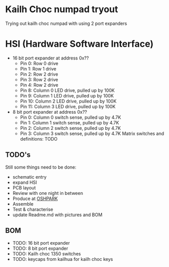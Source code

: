 # Kailh Choc numpad tryout
Trying out kailh choc numpad with using 2 port expanders
# HSI (Hardware Software Interface)
* 16 bit port expander at address 0x??
	* Pin 0: Row 0 drive
	* Pin 1: Row 1 drive
	* Pin 2: Row 2 drive
	* Pin 3: Row 2 drive
	* Pin 4: Row 2 drive
	* Pin 8: Column 0 LED drive, pulled up by 100K
	* Pin 9: Column 1 LED drive, pulled up by 100K
	* Pin 10: Column 2 LED drive, pulled up by 100K
	* Pin 11: Column 3 LED drive, pulled up by 100K
* 8 bit port expander at address 0x??
	* Pin 0: Column 0 switch sense, pulled up by 4.7K
	* Pin 1: Column 1 switch sense, pulled up by 4.7K
	* Pin 2: Column 2 switch sense, pulled up by 4.7K
	* Pin 3: Column 3 switch sense, pulled up by 4.7K
Matrix switches and definitions:
TODO
## TODO's
Still some things need to be done:
* schematic entry
* expand HSI 
* PCB layout
* Review with one night in between
* Produce at [OSHPARK](https://oshpark.com/)
* Assemble
* Test & characterise
* update Readme.md with pictures and BOM
## BOM
* TODO: 16 bit port expander
* TODO: 8 bit port expander
* TODO: Kailh choc 1350 switches
* TODO: keycaps from kailhua for kailh choc keys

